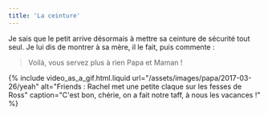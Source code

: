 ```yaml
---
title: 'La ceinture'
---
```


Je sais que le petit arrive désormais à mettre sa ceinture de sécurité tout
seul. Je lui dis de montrer à sa mère, il le fait, puis commente :

> Voilà, vous servez plus à rien Papa et Maman !

{% include video_as_a_gif.html.liquid
url="/assets/images/papa/2017-03-26/yeah"
alt="Friends : Rachel met une petite claque sur les fesses de Ross"
caption="C'est bon, chérie, on a fait notre taff, à nous les vacances !"
%}
